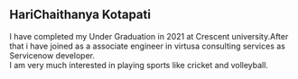 ## HariChaithanya Kotapati

I have completed my Under Graduation in 2021 at Crescent university.After that i have joined as a associate engineer in virtusa consulting services as Servicenow developer.<br>
I am very much interested in playing sports like cricket and volleyball.

